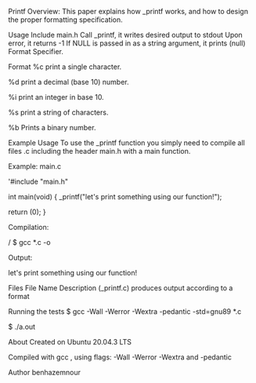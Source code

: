 Printf
Overview: This paper explains how \_printf works, and how to design the proper formatting specification.

Usage
Include main.h Call \_printf, it writes desired output to stdout Upon error, it returns -1 If NULL is passed in as a string argument, it prints (null) Format Specifier.

Format
%c print a single character.

%d print a decimal (base 10) number.

%i print an integer in base 10.

%s print a string of characters.

%b Prints a binary number.

Example Usage
To use the \_printf function you simply need to compile all files .c including the header main.h with a main function.

Example:
main.c

'#include "main.h"

int main(void) { \_printf("let's print something using our function!");

return (0); }

Compilation:

/ $ gcc \*.c -o

Output:

let's print something using our function!

Files
File Name Description (\_printf.c) produces output according to a format

Running the tests
$ gcc -Wall -Werror -Wextra -pedantic -std=gnu89 \*.c

$ ./a.out

About
Created on Ubuntu 20.04.3 LTS

Compiled with gcc , using flags: -Wall -Werror -Wextra and -pedantic

Author benhazemnour
